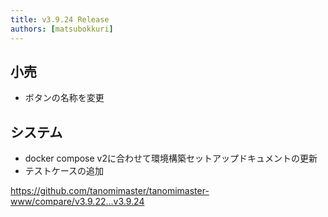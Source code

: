 ```yaml
---
title: v3.9.24 Release
authors: [matsubokkuri]
---
```


## 小売

- ボタンの名称を変更

## システム

- docker compose v2に合わせて環境構築セットアップドキュメントの更新
- テストケースの追加

https://github.com/tanomimaster/tanomimaster-www/compare/v3.9.22...v3.9.24

